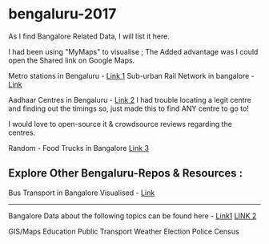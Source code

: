 # bengaluru-2017
As I find Bangalore Related Data, I will list it here.

I had been using "MyMaps" to visualise ; The Added advantage was I could open the Shared link on Google Maps.

Metro stations in Bengaluru - [Link 1](https://drive.google.com/open?id=1KJSkdm-9KTXA203SzYgNGSK8Ers&usp=sharing)
Sub-urban Rail Network in bangalore - [Link](https://upload.wikimedia.org/wikipedia/commons/e/e6/Bangalore_Suburban_Rail_Network1.png)

Aadhaar Centres in Bengaluru - [Link 2](https://drive.google.com/open?id=1YWkOXGjJojTDBuHQ1KKvj7Fbrns&usp=sharing)
I had trouble locating a legit centre and finding out the timings so, just made this to find ANY centre to go to!

I would love to open-source it & crowdsource reviews regarding the centres.

Random - Food Trucks in Bangalore [Link 3](https://drive.google.com/open?id=19xb8K6rU3pwOeHrDXfAjs-iEli4&usp=sharing)

## Explore Other Bengaluru-Repos & Resources :

Bus Transport in Bangalore Visualised - [Link](https://github.com/geohacker/bmtc)

____________________________________________
Bangalore Data about the following topics can be found here - 
[Link1](http://openbangalore.org/available-data/)
[LINK 2](https://github.com/openbangalore)

GIS/Maps
Education
Public Transport
Weather
Election
Police
Census
